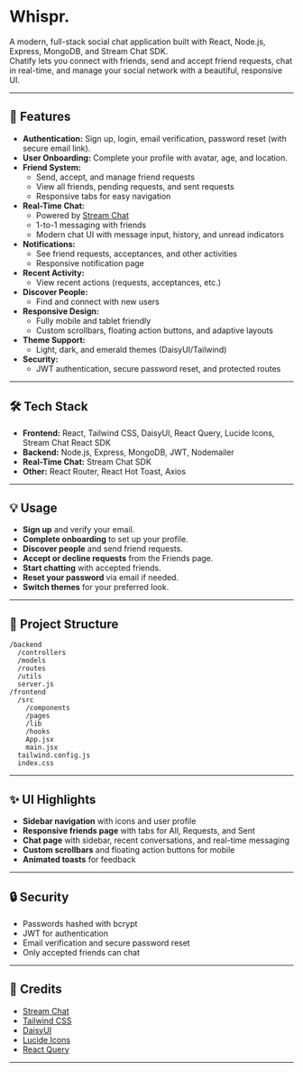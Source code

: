 # Whispr.

A modern, full-stack social chat application built with React, Node.js, Express, MongoDB, and Stream Chat SDK.  
Chatify lets you connect with friends, send and accept friend requests, chat in real-time, and manage your social network with a beautiful, responsive UI.

---

## 🚀 Features

- **Authentication:** Sign up, login, email verification, password reset (with secure email link).
- **User Onboarding:** Complete your profile with avatar, age, and location.
- **Friend System:**  
  - Send, accept, and manage friend requests  
  - View all friends, pending requests, and sent requests  
  - Responsive tabs for easy navigation
- **Real-Time Chat:**  
  - Powered by [Stream Chat](https://getstream.io/chat/)  
  - 1-to-1 messaging with friends  
  - Modern chat UI with message input, history, and unread indicators
- **Notifications:**  
  - See friend requests, acceptances, and other activities  
  - Responsive notification page
- **Recent Activity:**  
  - View recent actions (requests, acceptances, etc.)
- **Discover People:**  
  - Find and connect with new users
- **Responsive Design:**  
  - Fully mobile and tablet friendly  
  - Custom scrollbars, floating action buttons, and adaptive layouts
- **Theme Support:**  
  - Light, dark, and emerald themes (DaisyUI/Tailwind)
- **Security:**  
  - JWT authentication, secure password reset, and protected routes

---

## 🛠️ Tech Stack

- **Frontend:** React, Tailwind CSS, DaisyUI, React Query, Lucide Icons, Stream Chat React SDK
- **Backend:** Node.js, Express, MongoDB, JWT, Nodemailer
- **Real-Time Chat:** Stream Chat SDK
- **Other:** React Router, React Hot Toast, Axios

---

## 💡 Usage

- **Sign up** and verify your email.
- **Complete onboarding** to set up your profile.
- **Discover people** and send friend requests.
- **Accept or decline requests** from the Friends page.
- **Start chatting** with accepted friends.
- **Reset your password** via email if needed.
- **Switch themes** for your preferred look.

---

## 📂 Project Structure

```
/backend
  /controllers
  /models
  /routes
  /utils
  server.js
/frontend
  /src
    /components
    /pages
    /lib
    /hooks
    App.jsx
    main.jsx
  tailwind.config.js
  index.css
```

---

## ✨ UI Highlights

- **Sidebar navigation** with icons and user profile
- **Responsive friends page** with tabs for All, Requests, and Sent
- **Chat page** with sidebar, recent conversations, and real-time messaging
- **Custom scrollbars** and floating action buttons for mobile
- **Animated toasts** for feedback

---

## 🔒 Security

- Passwords hashed with bcrypt
- JWT for authentication
- Email verification and secure password reset
- Only accepted friends can chat

---

## 📢 Credits

- [Stream Chat](https://getstream.io/chat/)
- [Tailwind CSS](https://tailwindcss.com/)
- [DaisyUI](https://daisyui.com/)
- [Lucide Icons](https://lucide.dev/)
- [React Query](https://tanstack.com/query/latest)

---
